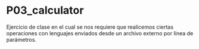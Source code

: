 # P03_calculator
Ejercicio de clase en el cual se nos requiere que realicemos ciertas operaciones
con lenguajes enviados desde un archivo externo por línea de parámetros.
